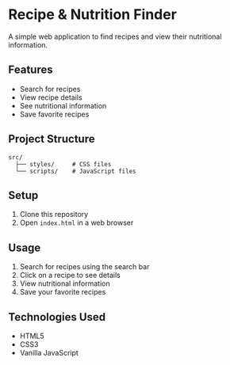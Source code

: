 # Recipe & Nutrition Finder

A simple web application to find recipes and view their nutritional information.

## Features
- Search for recipes
- View recipe details
- See nutritional information
- Save favorite recipes

## Project Structure
```
src/
  ├── styles/     # CSS files
  └── scripts/    # JavaScript files
```

## Setup
1. Clone this repository
2. Open `index.html` in a web browser

## Usage
1. Search for recipes using the search bar
2. Click on a recipe to see details
3. View nutritional information
4. Save your favorite recipes

## Technologies Used
- HTML5
- CSS3
- Vanilla JavaScript
